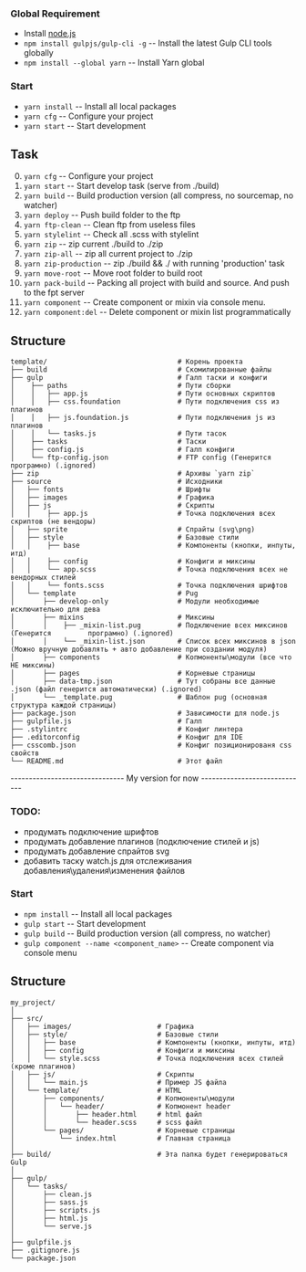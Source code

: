 ### Global Requirement

- Install [node.js](https://nodejs.org)
- `npm install gulpjs/gulp-cli -g` -- Install the latest Gulp CLI tools globally
- `npm install --global yarn` -- Install Yarn global

### Start

- `yarn install` -- Install all local packages
- `yarn cfg` -- Configure your project
- `yarn start` -- Start development


## Task

0. `yarn cfg` -- Configure your project
1. `yarn start` -- Start develop task (serve from ./build)
2. `yarn build` -- Build production version (all compress, no sourcemap, no watcher)
3. `yarn deploy` -- Push build folder to the ftp
4. `yarn ftp-clean` -- Clean ftp from useless files
5. `yarn stylelint` -- Check all .scss with stylelint
6. `yarn zip` -- zip current ./build to ./zip
7. `yarn zip-all` -- zip all current project to ./zip
8. `yarn zip-production` -- zip ./build && ./ with running 'production' task
9. `yarn move-root` -- Move root folder to build root
10. `yarn pack-build` -- Packing all project with build and source. And push to the fpt server
11. `yarn component` -- Create component or mixin via console menu.
12. `yarn component:del` -- Delete component or mixin list programmatically

## Structure

```
template/                                # Корень проекта
├── build                                # Скомилированные файлы
├── gulp                                 # Галп таски и конфиги
│    ├── paths                           # Пути сборки
│    │   ├── app.js                      # Пути основных скриптов
│    │   ├── css.foundation              # Пути подключения css из плагинов
│    │   ├── js.foundation.js            # Пути подключения js из плагинов
│    │   └── tasks.js                    # Пути тасок
│    ├── tasks                           # Таски
│    ├── config.js                       # Галп конфиги
│    └── ftp-config.json                 # FTP config (Генерится програмно) (.ignored)
├── zip                                  # Архивы `yarn zip`
├── source                               # Исходники
│   ├── fonts                            # Шрифты
│   ├── images                           # Графика
│   ├── js                               # Скрипты
│   │    ├── app.js                      # Точка подключения всех скриптов (не вендоры)
│   ├── sprite                           # Спрайты (svg\png)
│   ├── style                            # Базовые стили
│   │    ├── base                        # Компоненты (кнопки, инпуты, итд)
│   │    ├── config                      # Конфиги и миксины
│   │    └── app.scss                    # Точка подключения всех не вендорных стилей
│   │    └── fonts.scss                  # Точка подключения шрифтов
│   └── template                         # Pug
│       ├── develop-only                 # Модули необходимые исключительно для дева
│       ├── mixins                       # Миксины
│       │    ├── _mixin-list.pug         # Подключение всех миксинов (Генерится         програмно) (.ignored)
│       │    └── _mixin-list.json        # Список всех миксинов в json (Можно вручную добавлять + авто добавление при создании модуля)
│       ├── components                   # Копмоненты\модули (все что НЕ миксины)
│       ├── pages                        # Корневые страницы
│       ├── data-tmp.json                # Тут собраны все данные .json (файл генерится автоматически) (.ignored)
│       └── _template.pug                # Шаблон pug (основная структура каждой страницы)
├── package.json                         # Зависимости для node.js
├── gulpfile.js                          # Галп
├── .stylintrc                           # Конфиг линтера
├── .editorconfig                        # Конфиг для IDE
├── csscomb.json                         # Конфиг позиционированя css свойств
└── README.md                            # Этот файл

```


------------------------------- My version for now -----------------------------

### TODO:
- продумать подключение шрифтов
- продумать добавление плагинов (подключение стилей и js)
- продумать добавление спрайтов svg
- добавить таску watch.js для отслеживания добавления\удаления\изменения файлов

### Start

- `npm install` -- Install all local packages
- `gulp start`  -- Start development
- `gulp build`  -- Build production version (all compress, no watcher)
- `gulp component --name <component_name>` -- Create component via console menu


## Structure
```
my_project/
│
├── src/
│   ├── images/                     # Графика
│   ├── style/                      # Базовые стили
│   │   ├── base                    # Компоненты (кнопки, инпуты, итд)
│   │   ├── config                  # Конфиги и миксины
│   │   └── style.scss              # Точка подключения всех стилей (кроме плагинов)
│   ├── js/                         # Скрипты
│   │   └── main.js                 # Пример JS файла
│   └── template/                   # HTML
│       ├── components/             # Копмоненты\модули
│       │   └── header/             # Копмонент header
│       │       ├── header.html     # html файл
│       │       └── header.scss     # scss файл
│       └── pages/                  # Корневые страницы
│           └── index.html          # Главная страница
│
├── build/                          # Эта папка будет генерироваться Gulp
│
├── gulp/
│   └── tasks/
│       ├── clean.js
│       ├── sass.js
│       ├── scripts.js
│       ├── html.js
│       └── serve.js
│
├── gulpfile.js
├── .gitignore.js
└── package.json